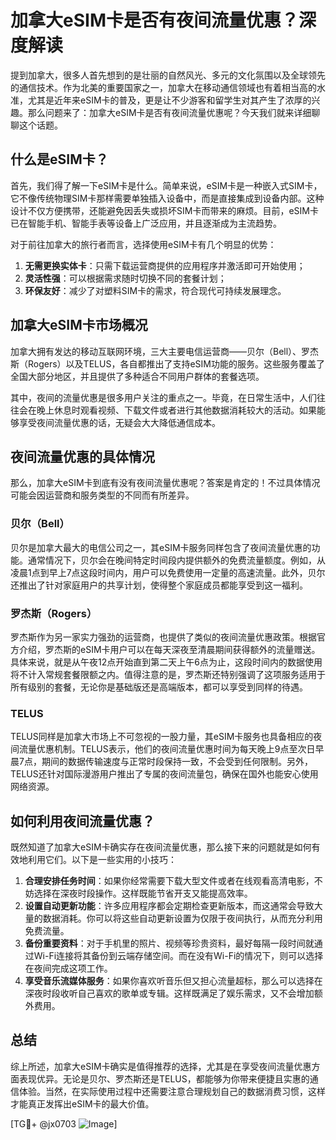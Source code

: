 # 加拿大eSIM卡是否有夜间流量优惠？深度解读

提到加拿大，很多人首先想到的是壮丽的自然风光、多元的文化氛围以及全球领先的通信技术。作为北美的重要国家之一，加拿大在移动通信领域也有着相当高的水准，尤其是近年来eSIM卡的普及，更是让不少游客和留学生对其产生了浓厚的兴趣。那么问题来了：加拿大eSIM卡是否有夜间流量优惠呢？今天我们就来详细聊聊这个话题。

## 什么是eSIM卡？

首先，我们得了解一下eSIM卡是什么。简单来说，eSIM卡是一种嵌入式SIM卡，它不像传统物理SIM卡那样需要单独插入设备中，而是直接集成到设备内部。这种设计不仅方便携带，还能避免因丢失或损坏SIM卡而带来的麻烦。目前，eSIM卡已在智能手机、智能手表等设备上广泛应用，并且逐渐成为主流趋势。

对于前往加拿大的旅行者而言，选择使用eSIM卡有几个明显的优势：
1. **无需更换实体卡**：只需下载运营商提供的应用程序并激活即可开始使用；
2. **灵活性强**：可以根据需求随时切换不同的套餐计划；
3. **环保友好**：减少了对塑料SIM卡的需求，符合现代可持续发展理念。

## 加拿大eSIM卡市场概况

加拿大拥有发达的移动互联网环境，三大主要电信运营商——贝尔（Bell）、罗杰斯（Rogers）以及TELUS，各自都推出了支持eSIM功能的服务。这些服务覆盖了全国大部分地区，并且提供了多种适合不同用户群体的套餐选项。

其中，夜间的流量优惠是很多用户关注的重点之一。毕竟，在日常生活中，人们往往会在晚上休息时观看视频、下载文件或者进行其他数据消耗较大的活动。如果能够享受夜间流量优惠的话，无疑会大大降低通信成本。

## 夜间流量优惠的具体情况

那么，加拿大eSIM卡到底有没有夜间流量优惠呢？答案是肯定的！不过具体情况可能会因运营商和服务类型的不同而有所差异。

### 贝尔（Bell）

贝尔是加拿大最大的电信公司之一，其eSIM卡服务同样包含了夜间流量优惠的功能。通常情况下，贝尔会在晚间特定时间段内提供额外的免费流量额度。例如，从凌晨1点到早上7点这段时间内，用户可以免费使用一定量的高速流量。此外，贝尔还推出了针对家庭用户的共享计划，使得整个家庭成员都能享受到这一福利。

### 罗杰斯（Rogers）

罗杰斯作为另一家实力强劲的运营商，也提供了类似的夜间流量优惠政策。根据官方介绍，罗杰斯的eSIM卡用户可以在每天深夜至清晨期间获得额外的流量赠送。具体来说，就是从午夜12点开始直到第二天上午6点为止，这段时间内的数据使用将不计入常规套餐限额之内。值得注意的是，罗杰斯还特别强调了这项服务适用于所有级别的套餐，无论你是基础版还是高端版本，都可以享受到同样的待遇。

### TELUS

TELUS同样是加拿大市场上不可忽视的一股力量，其eSIM卡服务也具备相应的夜间流量优惠机制。TELUS表示，他们的夜间流量优惠时间为每天晚上9点至次日早晨7点，期间的数据传输速度与正常时段保持一致，不会受到任何限制。另外，TELUS还针对国际漫游用户推出了专属的夜间流量包，确保在国外也能安心使用网络资源。

## 如何利用夜间流量优惠？

既然知道了加拿大eSIM卡确实存在夜间流量优惠，那么接下来的问题就是如何有效地利用它们。以下是一些实用的小技巧：

1. **合理安排任务时间**：如果你经常需要下载大型文件或者在线观看高清电影，不妨选择在深夜时段操作。这样既能节省开支又能提高效率。
2. **设置自动更新功能**：许多应用程序都会定期检查更新版本，而这通常会导致大量的数据消耗。你可以将这些自动更新设置为仅限于夜间执行，从而充分利用免费流量。
3. **备份重要资料**：对于手机里的照片、视频等珍贵资料，最好每隔一段时间就通过Wi-Fi连接将其备份到云端存储空间。而在没有Wi-Fi的情况下，则可以选择在夜间完成这项工作。
4. **享受音乐流媒体服务**：如果你喜欢听音乐但又担心流量超标，那么可以选择在深夜时段收听自己喜欢的歌单或专辑。这样既满足了娱乐需求，又不会增加额外费用。

## 总结

综上所述，加拿大eSIM卡确实是值得推荐的选择，尤其是在享受夜间流量优惠方面表现优异。无论是贝尔、罗杰斯还是TELUS，都能够为你带来便捷且实惠的通信体验。当然，在实际使用过程中还需要注意合理规划自己的数据消费习惯，这样才能真正发挥出eSIM卡的最大价值。

[TG💪+ @jx0703 ![Image](https://github.com/user-attachments/assets/dbca1d08-cadb-493c-b0ec-ad6f7a83f270)]